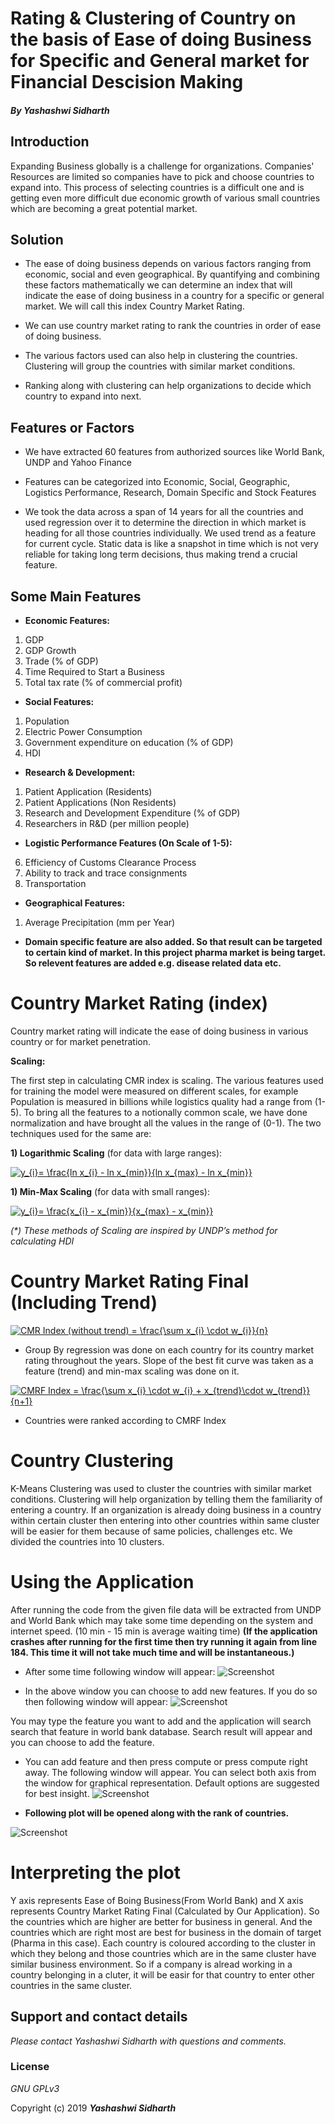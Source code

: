 # Rating & Clustering of Country on the basis of Ease of doing Business for Specific and General market for Financial Descision Making

#### _By **Yashashwi Sidharth**_

## Introduction

Expanding Business globally is a challenge for organizations. Companies' Resources are limited so companies have to pick and choose countries to expand into. This process of selecting countries is a difficult one and is getting even more difficult due economic growth of various small countries which are becoming a great potential market. 

## Solution

* The ease of doing business depends on various factors ranging from economic, social and even geographical. By quantifying and combining these factors mathematically we can determine an index that will indicate the ease of doing business in a country for a specific or general market. We will call this index Country Market Rating.

* We can use country market rating to rank the countries in order of ease of doing business.

* The various factors used can also help in clustering the countries. Clustering will group the countries with similar market conditions. 

* Ranking along with clustering can help organizations to decide which country to expand into next.

## Features or Factors 

* We have extracted 60 features from authorized sources like World Bank, UNDP and Yahoo Finance

* Features can be categorized into Economic, Social, Geographic, Logistics Performance, Research, Domain Specific and Stock Features 

* We took the data across a span of 14 years for all the countries and used regression over it to determine the direction in which market is heading for all those countries individually. We used trend as a feature for current cycle. Static data is like a snapshot in time which is not very reliable for taking long term decisions, thus making trend a crucial feature. 


## Some Main Features

* **Economic Features:**
1. GDP
2. GDP Growth
3. Trade (% of GDP)
4. Time Required to Start a Business
5. Total tax rate (% of commercial profit)

* **Social Features:**
1. Population
2. Electric Power Consumption
3. Government expenditure on education (% of GDP)
4. HDI

* **Research & Development:**
1. Patient Application (Residents)
2. Patient Applications (Non Residents)
3. Research and Development Expenditure (% of GDP)
4. Researchers in R&D (per million people)

* **Logistic Performance Features (On Scale of 1-5):**
6. Efficiency of Customs Clearance Process
7. Ability to track and trace consignments
8. Transportation

* **Geographical Features:**
1. Average Precipitation (mm per Year)

* **Domain specific feature are also added. So that result can be targeted to certain kind of market. In this project pharma market is being target. So relevent features are added e.g. disease related data etc.**

# Country Market Rating (index)

Country market rating will indicate the ease of doing business in various country or for market penetration.

**Scaling:**

The first step in calculating CMR index is scaling. The various features used for training the model were measured on different scales, for example Population is measured in billions while logistics quality had a range from (1-5). To bring all the features to a notionally common scale, we have done normalization and have brought all the values in the range of (0-1). The two techniques used for the same are:

**1) Logarithmic Scaling** (for data with large ranges):

<a href="https://www.codecogs.com/eqnedit.php?latex=y_{i}=&space;\frac{ln&space;x_{i}&space;-&space;ln&space;x_{min}}{ln&space;x_{max}&space;-&space;ln&space;x_{min}}" target="_blank"><img src="https://latex.codecogs.com/gif.latex?y_{i}=&space;\frac{ln&space;x_{i}&space;-&space;ln&space;x_{min}}{ln&space;x_{max}&space;-&space;ln&space;x_{min}}" title="y_{i}= \frac{ln x_{i} - ln x_{min}}{ln x_{max} - ln x_{min}}" /></a>

**1) Min-Max Scaling** (for data with small ranges):

<a href="https://www.codecogs.com/eqnedit.php?latex=y_{i}=&space;\frac{x_{i}&space;-&space;x_{min}}{x_{max}&space;-&space;x_{min}}" target="_blank"><img src="https://latex.codecogs.com/gif.latex?y_{i}=&space;\frac{x_{i}&space;-&space;x_{min}}{x_{max}&space;-&space;x_{min}}" title="y_{i}= \frac{x_{i} - x_{min}}{x_{max} - x_{min}}" /></a>

_(*) These methods of Scaling are inspired by UNDP’s method for calculating HDI_

# Country Market Rating Final (Including Trend)

<a href="https://www.codecogs.com/eqnedit.php?latex=CMR&space;Index&space;(without&space;trend)&space;=&space;\frac{\sum&space;x_{i}&space;\cdot&space;w_{i}}{n}" target="_blank"><img src="https://latex.codecogs.com/gif.latex?CMR&space;Index&space;(without&space;trend)&space;=&space;\frac{\sum&space;x_{i}&space;\cdot&space;w_{i}}{n}" title="CMR Index (without trend) = \frac{\sum x_{i} \cdot w_{i}}{n}" /></a>

* Group By regression was done on each country for its country market rating throughout the years. Slope of the best fit curve was taken as a feature (trend) and min-max scaling was done on it.  

<a href="https://www.codecogs.com/eqnedit.php?latex=CMRF&space;Index&space;=&space;\frac{\sum&space;x_{i}&space;\cdot&space;w_{i}&space;&plus;&space;x_{trend}\cdot&space;w_{trend}}{n&plus;1}" target="_blank"><img src="https://latex.codecogs.com/gif.latex?CMRF&space;Index&space;=&space;\frac{\sum&space;x_{i}&space;\cdot&space;w_{i}&space;&plus;&space;x_{trend}\cdot&space;w_{trend}}{n&plus;1}" title="CMRF Index = \frac{\sum x_{i} \cdot w_{i} + x_{trend}\cdot w_{trend}}{n+1}" /></a>


* Countries were ranked according to CMRF Index

# Country Clustering

K-Means Clustering was used to cluster the countries with similar market conditions. Clustering will help organization by telling them the familiarity of entering  a country. If an organization is already doing business in a country within certain cluster then entering into other countries within same cluster will be easier for them because of same policies, challenges etc. 
We divided the countries into 10 clusters.

# Using the Application

After running the code from the given file data will be extracted from UNDP and World Bank which may take some time depending on the system and internet speed.
(10 min - 15 min is average waiting time)
**(If the application crashes after running for the first time then try running it again from line 184. This time it will not take much time and will be instantaneous.)**

* After some time following window will appear:
![Screenshot](Capture.JPG)

* In the above window you can choose to add new features. If you do so then following window will appear:
![Screenshot](Capture1.JPG)

You may type the feature you want to add and the application will search search that feature in world bank database. Search result will appear and you can choose to add the feature.

* You can add feature and then press compute or press compute right away. The following window will appear. You can select both axis from the window for graphical representation. Default options are suggested for best insight.
![Screenshot](Capture3.JPG)

* **Following plot will be opened along with the rank of countries.**

![Screenshot](graph.png)

# Interpreting the plot

Y axis represents Ease of Boing Business(From World Bank) and X axis represents Country Market Rating Final (Calculated by Our Application).
So the countries which are higher are better for business in general. And the countries which are right most are best for business in the domain of target (Pharma in this case). Each country is coloured according to the cluster in which they belong and those countries which are in the same cluster have similar business environment. So if a company is alread working in a country belonging in a cluter, it will be easir for that country to enter other countries in the same cluster.

## Support and contact details

_Please contact  Yashashwi Sidharth with questions and comments._

### License

*GNU GPLv3*

Copyright (c) 2019 **_Yashashwi Sidharth_**







